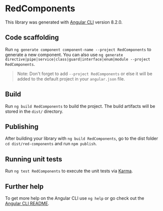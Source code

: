 # RedComponents

This library was generated with [Angular CLI](https://github.com/angular/angular-cli) version 8.2.0.

## Code scaffolding

Run `ng generate component component-name --project RedComponents` to generate a new component. You can also use `ng generate directive|pipe|service|class|guard|interface|enum|module --project RedComponents`.
> Note: Don't forget to add `--project RedComponents` or else it will be added to the default project in your `angular.json` file. 

## Build

Run `ng build RedComponents` to build the project. The build artifacts will be stored in the `dist/` directory.

## Publishing

After building your library with `ng build RedComponents`, go to the dist folder `cd dist/red-components` and run `npm publish`.

## Running unit tests

Run `ng test RedComponents` to execute the unit tests via [Karma](https://karma-runner.github.io).

## Further help

To get more help on the Angular CLI use `ng help` or go check out the [Angular CLI README](https://github.com/angular/angular-cli/blob/master/README.md).
